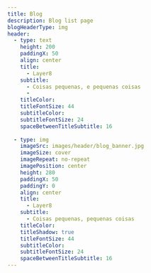 ```yaml
---
title: Blog
description: Blog list page
blogHeaderType: img
header:
  - type: text
    height: 200
    paddingX: 50
    align: center
    title:
      - Layer8
    subtitle: 
      - Coisas pequenas, e pequenas coisas
      - 
    titleColor: 
    titleFontSize: 44
    subtitleColor: 
    subtitleFontSize: 24
    spaceBetweenTitleSubtitle: 16
  
  - type: img
    imageSrc: images/header/blog_banner.jpg
    imageSize: cover
    imageRepeat: no-repeat
    imagePosition: center
    height: 280
    paddingX: 50
    paddingY: 0
    align: center
    title:
      - Layer8
    subtitle:
      - Coisas pequenas, pequenas coisas
    titleColor: 
    titleShadow: true
    titleFontSize: 44
    subtitleColor:
    subtitleFontSize: 24
    spaceBetweenTitleSubtitle: 16
---
```

